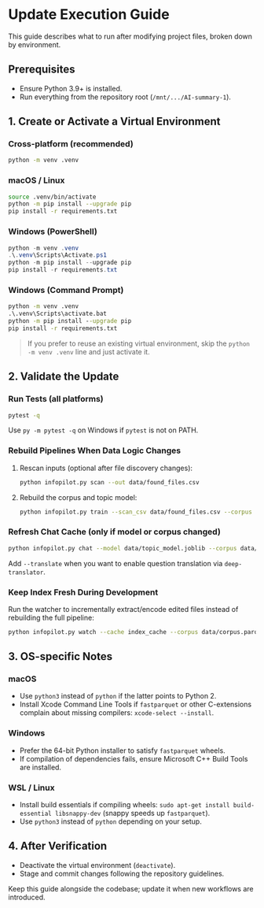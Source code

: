 # Update Execution Guide

This guide describes what to run after modifying project files, broken down by environment.

## Prerequisites
- Ensure Python 3.9+ is installed.
- Run everything from the repository root (`/mnt/.../AI-summary-1`).

## 1. Create or Activate a Virtual Environment

### Cross-platform (recommended)
```bash
python -m venv .venv
```

### macOS / Linux
```bash
source .venv/bin/activate
python -m pip install --upgrade pip
pip install -r requirements.txt
```

### Windows (PowerShell)
```powershell
python -m venv .venv
.\.venv\Scripts\Activate.ps1
python -m pip install --upgrade pip
pip install -r requirements.txt
```

### Windows (Command Prompt)
```cmd
python -m venv .venv
.\.venv\Scripts\activate.bat
python -m pip install --upgrade pip
pip install -r requirements.txt
```

> If you prefer to reuse an existing virtual environment, skip the `python -m venv .venv` line and just activate it.

## 2. Validate the Update

### Run Tests (all platforms)
```bash
pytest -q
```
Use `py -m pytest -q` on Windows if `pytest` is not on PATH.

### Rebuild Pipelines When Data Logic Changes
1. Rescan inputs (optional after file discovery changes):
   ```bash
   python infopilot.py scan --out data/found_files.csv
   ```
2. Rebuild the corpus and topic model:
   ```bash
   python infopilot.py train --scan_csv data/found_files.csv --corpus data/corpus.parquet
   ```

### Refresh Chat Cache (only if model or corpus changed)
```bash
python infopilot.py chat --model data/topic_model.joblib --corpus data/corpus.parquet --cache index_cache
```
Add `--translate` when you want to enable question translation via `deep-translator`.

### Keep Index Fresh During Development
Run the watcher to incrementally extract/encode edited files instead of rebuilding the full pipeline:
```bash
python infopilot.py watch --cache index_cache --corpus data/corpus.parquet --model data/topic_model.joblib
```

## 3. OS-specific Notes

### macOS
- Use `python3` instead of `python` if the latter points to Python 2.
- Install Xcode Command Line Tools if `fastparquet` or other C-extensions complain about missing compilers: `xcode-select --install`.

### Windows
- Prefer the 64-bit Python installer to satisfy `fastparquet` wheels.
- If compilation of dependencies fails, ensure Microsoft C++ Build Tools are installed.

### WSL / Linux
- Install build essentials if compiling wheels: `sudo apt-get install build-essential libsnappy-dev` (snappy speeds up `fastparquet`).
- Use `python3` instead of `python` depending on your setup.

## 4. After Verification
- Deactivate the virtual environment (`deactivate`).
- Stage and commit changes following the repository guidelines.

Keep this guide alongside the codebase; update it when new workflows are introduced.
